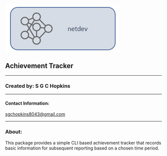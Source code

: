 ![alt text](https://github.com/sgchopkins8043/achievement-tracker/blob/main/readme_header.png?raw=true)
## Achievement Tracker
***
### Created by: S G C Hopkins
***
#### Contact Information:
sgchopkins8043@gmail.com

***
### About:
This package provides a simple CLI based achievement tracker that records basic information
for subsequent reporting based on a chosen time period.
